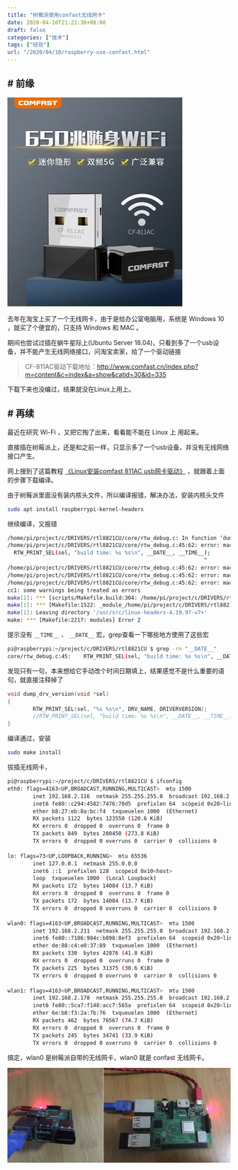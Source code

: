 ```yaml
---
title: "树莓派使用confast无线网卡"
date: 2020-04-10T21:21:38+08:00
draft: false
categories: ["技术"]
tags: ["经验"]
url: "/2020/04/10/raspberry-use-confast.html"
---
```

## # 前缘

![comfast无线网卡](/images/comfast无线网卡.jpg)

去年在淘宝上买了一个无线网卡，由于是给办公室电脑用，系统是 Windows 10 ，就买了个便宜的，只支持 Windows 和 MAC 。

期间也尝试过插在蜗牛星际上(Ubuntu Server 18.04)，只看到多了一个usb设备，并不能产生无线网络接口，问淘宝卖家，给了一个驱动链接

> CF-811AC驱动下载地址：http://www.comfast.cn/index.php?m=content&c=index&a=show&catid=30&id=335

下载下来也没编过，结果就没在Linux上用上。

## # 再续

最近在研究 Wi-Fi ，又把它掏了出来，看看能不能在 Linux 上 用起来。

直接插在树莓派上，还是和之前一样，只显示多了一个usb设备，并没有无线网络接口产生。



网上搜到了这篇教程 [《Linux安装comfast 811AC usb网卡驱动》](https://blog.csdn.net/mzjmzjmzjmzj/article/details/104725817/) ，就跟着上面的步骤下载编译。

由于树莓派里面没有装内核头文件，所以编译报错，解决办法，安装内核头文件

```bash
sudo apt install raspberrypi-kernel-headers
```

继续编译，又报错

```bash
/home/pi/project/c/DRIVERS/rtl8821CU/core/rtw_debug.c: In function ‘dump_drv_version’:
/home/pi/project/c/DRIVERS/rtl8821CU/core/rtw_debug.c:45:62: error: macro "__DATE__" might prevent reproducible builds [-Werror=date-time]
  RTW_PRINT_SEL(sel, "build time: %s %s\n", __DATE__, __TIME__);
                                                              ^
/home/pi/project/c/DRIVERS/rtl8821CU/core/rtw_debug.c:45:62: error: macro "__TIME__" might prevent reproducible builds [-Werror=date-time]
/home/pi/project/c/DRIVERS/rtl8821CU/core/rtw_debug.c:45:62: error: macro "__DATE__" might prevent reproducible builds [-Werror=date-time]
/home/pi/project/c/DRIVERS/rtl8821CU/core/rtw_debug.c:45:62: error: macro "__TIME__" might prevent reproducible builds [-Werror=date-time]
cc1: some warnings being treated as errors
make[2]: *** [scripts/Makefile.build:304: /home/pi/project/c/DRIVERS/rtl8821CU/core/rtw_debug.o] Error 1
make[1]: *** [Makefile:1522: _module_/home/pi/project/c/DRIVERS/rtl8821CU] Error 2
make[1]: Leaving directory '/usr/src/linux-headers-4.19.97-v7+'
make: *** [Makefile:2217: modules] Error 2

```

提示没有 `__TIME__` 、 `__DATE__` 宏，grep查看一下哪些地方使用了这些宏

```bash
pi@raspberrypi:~/project/c/DRIVERS/rtl8821CU $ grep -rn "__DATE__"
core/rtw_debug.c:45:	RTW_PRINT_SEL(sel, "build time: %s %s\n", __DATE__, __TIME__);
```

发现只有一句，本来想给它手动改个时间日期填上，结果感觉不是什么重要的语句，就直接注释掉了

```c
void dump_drv_version(void *sel)
{
        RTW_PRINT_SEL(sel, "%s %s\n", DRV_NAME, DRIVERVERSION);
        //RTW_PRINT_SEL(sel, "build time: %s %s\n", __DATE__, __TIME__);
}
```

编译通过，安装

```bash
sudo make install
```

拔插无线网卡，

```bash
pi@raspberrypi:~/project/c/DRIVERS/rtl8821CU $ ifconfig 
eth0: flags=4163<UP,BROADCAST,RUNNING,MULTICAST>  mtu 1500
        inet 192.168.2.116  netmask 255.255.255.0  broadcast 192.168.2.255
        inet6 fe80::c294:4582:7476:70d5  prefixlen 64  scopeid 0x20<link>
        ether b8:27:eb:8a:bc:f4  txqueuelen 1000  (Ethernet)
        RX packets 1122  bytes 123550 (120.6 KiB)
        RX errors 0  dropped 0  overruns 0  frame 0
        TX packets 849  bytes 280450 (273.8 KiB)
        TX errors 0  dropped 0 overruns 0  carrier 0  collisions 0

lo: flags=73<UP,LOOPBACK,RUNNING>  mtu 65536
        inet 127.0.0.1  netmask 255.0.0.0
        inet6 ::1  prefixlen 128  scopeid 0x10<host>
        loop  txqueuelen 1000  (Local Loopback)
        RX packets 172  bytes 14084 (13.7 KiB)
        RX errors 0  dropped 0  overruns 0  frame 0
        TX packets 172  bytes 14084 (13.7 KiB)
        TX errors 0  dropped 0 overruns 0  carrier 0  collisions 0

wlan0: flags=4163<UP,BROADCAST,RUNNING,MULTICAST>  mtu 1500
        inet 192.168.2.211  netmask 255.255.255.0  broadcast 192.168.2.255
        inet6 fe80::7186:984c:b898:8ef3  prefixlen 64  scopeid 0x20<link>
        ether de:88:c4:e0:37:89  txqueuelen 1000  (Ethernet)
        RX packets 330  bytes 42876 (41.8 KiB)
        RX errors 0  dropped 0  overruns 0  frame 0
        TX packets 225  bytes 31375 (30.6 KiB)
        TX errors 0  dropped 0 overruns 0  carrier 0  collisions 0

wlan1: flags=4163<UP,BROADCAST,RUNNING,MULTICAST>  mtu 1500
        inet 192.168.2.178  netmask 255.255.255.0  broadcast 192.168.2.255
        inet6 fe80::5ca7:f148:acc7:565a  prefixlen 64  scopeid 0x20<link>
        ether 6e:b8:f3:2a:7b:76  txqueuelen 1000  (Ethernet)
        RX packets 462  bytes 76567 (74.7 KiB)
        RX errors 0  dropped 0  overruns 0  frame 0
        TX packets 245  bytes 34741 (33.9 KiB)
        TX errors 0  dropped 0 overruns 0  carrier 0  collisions 0

```

搞定，wlan0 是树莓派自带的无线网卡，wlan0 就是 confast 无线网卡。

![树莓派-无线网卡](/images/树莓派-无线网卡.png)